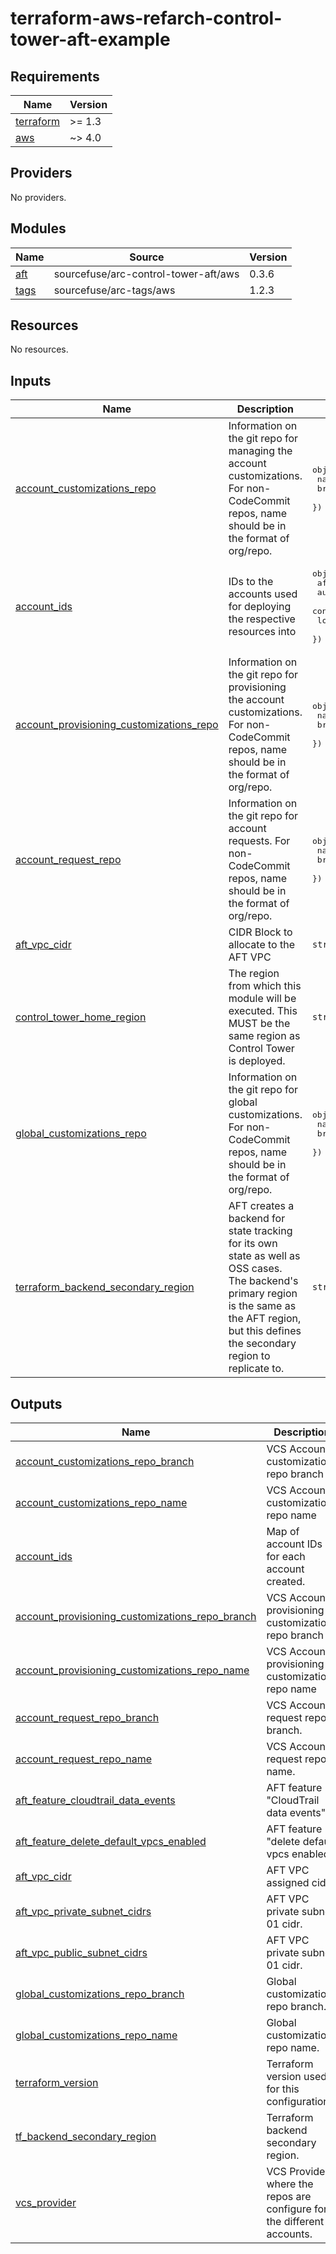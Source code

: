 # terraform-aws-refarch-control-tower-aft-example

<!-- BEGINNING OF PRE-COMMIT-TERRAFORM DOCS HOOK -->
## Requirements

| Name | Version |
|------|---------|
| <a name="requirement_terraform"></a> [terraform](#requirement\_terraform) | >= 1.3 |
| <a name="requirement_aws"></a> [aws](#requirement\_aws) | ~> 4.0 |

## Providers

No providers.

## Modules

| Name | Source | Version |
|------|--------|---------|
| <a name="module_aft"></a> [aft](#module\_aft) | sourcefuse/arc-control-tower-aft/aws | 0.3.6 |
| <a name="module_tags"></a> [tags](#module\_tags) | sourcefuse/arc-tags/aws | 1.2.3 |

## Resources

No resources.

## Inputs

| Name | Description | Type | Default | Required |
|------|-------------|------|---------|:--------:|
| <a name="input_account_customizations_repo"></a> [account\_customizations\_repo](#input\_account\_customizations\_repo) | Information on the git repo for managing the account customizations. For non-CodeCommit repos, name should be in the format of org/repo. | <pre>object({<br>    name   = string<br>    branch = string<br>  })</pre> | <pre>{<br>  "branch": "main",<br>  "name": "sourcefuse/terraform-aws-refarch-aft-account-customizations"<br>}</pre> | no |
| <a name="input_account_ids"></a> [account\_ids](#input\_account\_ids) | IDs to the accounts used for deploying the respective resources into | <pre>object({<br>    aft_management           = string<br>    audit                    = string<br>    control_tower_management = string<br>    log_archive              = string<br>  })</pre> | n/a | yes |
| <a name="input_account_provisioning_customizations_repo"></a> [account\_provisioning\_customizations\_repo](#input\_account\_provisioning\_customizations\_repo) | Information on the git repo for provisioning the account customizations. For non-CodeCommit repos, name should be in the format of org/repo. | <pre>object({<br>    name   = string<br>    branch = string<br>  })</pre> | <pre>{<br>  "branch": "main",<br>  "name": "sourcefuse/terraform-aws-refarch-aft-account-provisioning-customizations"<br>}</pre> | no |
| <a name="input_account_request_repo"></a> [account\_request\_repo](#input\_account\_request\_repo) | Information on the git repo for account requests. For non-CodeCommit repos, name should be in the format of org/repo. | <pre>object({<br>    name   = string<br>    branch = string<br>  })</pre> | <pre>{<br>  "branch": "main",<br>  "name": "sourcefuse/terraform-aws-refarch-aft-account-request"<br>}</pre> | no |
| <a name="input_aft_vpc_cidr"></a> [aft\_vpc\_cidr](#input\_aft\_vpc\_cidr) | CIDR Block to allocate to the AFT VPC | `string` | `"10.27.0.0/20"` | no |
| <a name="input_control_tower_home_region"></a> [control\_tower\_home\_region](#input\_control\_tower\_home\_region) | The region from which this module will be executed. This MUST be the same region as Control Tower is deployed. | `string` | `"us-east-1"` | no |
| <a name="input_global_customizations_repo"></a> [global\_customizations\_repo](#input\_global\_customizations\_repo) | Information on the git repo for global customizations. For non-CodeCommit repos, name should be in the format of org/repo. | <pre>object({<br>    name   = string<br>    branch = string<br>  })</pre> | <pre>{<br>  "branch": "main",<br>  "name": "sourcefuse/terraform-aws-refarch-aft-global-customizations"<br>}</pre> | no |
| <a name="input_terraform_backend_secondary_region"></a> [terraform\_backend\_secondary\_region](#input\_terraform\_backend\_secondary\_region) | AFT creates a backend for state tracking for its own state as well as OSS cases. The backend's primary region is the same as the AFT region, but this defines the secondary region to replicate to. | `string` | `"us-east-2"` | no |

## Outputs

| Name | Description |
|------|-------------|
| <a name="output_account_customizations_repo_branch"></a> [account\_customizations\_repo\_branch](#output\_account\_customizations\_repo\_branch) | VCS Account customizations repo branch |
| <a name="output_account_customizations_repo_name"></a> [account\_customizations\_repo\_name](#output\_account\_customizations\_repo\_name) | VCS Account customizations repo name |
| <a name="output_account_ids"></a> [account\_ids](#output\_account\_ids) | Map of account IDs for each account created. |
| <a name="output_account_provisioning_customizations_repo_branch"></a> [account\_provisioning\_customizations\_repo\_branch](#output\_account\_provisioning\_customizations\_repo\_branch) | VCS Account provisioning customizations repo branch |
| <a name="output_account_provisioning_customizations_repo_name"></a> [account\_provisioning\_customizations\_repo\_name](#output\_account\_provisioning\_customizations\_repo\_name) | VCS Account provisioning customizations repo name |
| <a name="output_account_request_repo_branch"></a> [account\_request\_repo\_branch](#output\_account\_request\_repo\_branch) | VCS Account request repo branch. |
| <a name="output_account_request_repo_name"></a> [account\_request\_repo\_name](#output\_account\_request\_repo\_name) | VCS Account request repo name. |
| <a name="output_aft_feature_cloudtrail_data_events"></a> [aft\_feature\_cloudtrail\_data\_events](#output\_aft\_feature\_cloudtrail\_data\_events) | AFT feature "CloudTrail data events". |
| <a name="output_aft_feature_delete_default_vpcs_enabled"></a> [aft\_feature\_delete\_default\_vpcs\_enabled](#output\_aft\_feature\_delete\_default\_vpcs\_enabled) | AFT feature "delete default vpcs enabled". |
| <a name="output_aft_vpc_cidr"></a> [aft\_vpc\_cidr](#output\_aft\_vpc\_cidr) | AFT VPC assigned cidr. |
| <a name="output_aft_vpc_private_subnet_cidrs"></a> [aft\_vpc\_private\_subnet\_cidrs](#output\_aft\_vpc\_private\_subnet\_cidrs) | AFT VPC private subnet 01 cidr. |
| <a name="output_aft_vpc_public_subnet_cidrs"></a> [aft\_vpc\_public\_subnet\_cidrs](#output\_aft\_vpc\_public\_subnet\_cidrs) | AFT VPC private subnet 01 cidr. |
| <a name="output_global_customizations_repo_branch"></a> [global\_customizations\_repo\_branch](#output\_global\_customizations\_repo\_branch) | Global customizations repo branch. |
| <a name="output_global_customizations_repo_name"></a> [global\_customizations\_repo\_name](#output\_global\_customizations\_repo\_name) | Global customizations repo name. |
| <a name="output_terraform_version"></a> [terraform\_version](#output\_terraform\_version) | Terraform version used for this configuration. |
| <a name="output_tf_backend_secondary_region"></a> [tf\_backend\_secondary\_region](#output\_tf\_backend\_secondary\_region) | Terraform backend secondary region. |
| <a name="output_vcs_provider"></a> [vcs\_provider](#output\_vcs\_provider) | VCS Provider where the repos are configure for the different accounts. |
<!-- END OF PRE-COMMIT-TERRAFORM DOCS HOOK -->
